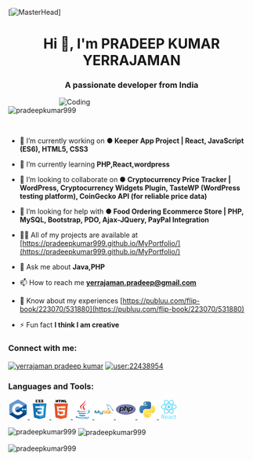 [![MasterHead](https://mir-s3-cdn-cf.behance.net/project_modules/max_1200/79731568097599.5b50bca477735.jpg)]
<h1 align="center">Hi 👋, I'm PRADEEP KUMAR YERRAJAMAN</h1>
<h3 align="center">A passionate developer from India</h3>

<img align="right" alt="Coding" width="400" src="https://camo.githubusercontent.com/683e2187241c641430216c864ce93fc5a0e0dfb232c5a01d1c54b54d63aa8cb2/68747470733a2f2f63646e2e6472696262626c652e636f6d2f75736572732f313136323037372f73637265656e73686f74732f333834383931342f70726f6772616d6d65722e676966">



<p align="left"> <img src="https://komarev.com/ghpvc/?username=pradeepkumar999&label=Profile%20views&color=0e75b6&style=flat" alt="pradeepkumar999" /> </p>

<p align="left"> <a href="https://twitter.com/" target="blank"><img src="https://img.shields.io/twitter/follow/?logo=twitter&style=for-the-badge" alt="" /></a> </p>

- 🔭 I’m currently working on **● Keeper App Project | React, JavaScript (ES6), HTML5, CSS3**

- 🌱 I’m currently learning **PHP,React,wordpress**

- 👯 I’m looking to collaborate on **● Cryptocurrency Price Tracker | WordPress, Cryptocurrency Widgets Plugin, TasteWP (WordPress testing platform), CoinGecko API (for reliable price data)**

- 🤝 I’m looking for help with **● Food Ordering Ecommerce Store | PHP, MySQL, Bootstrap, PDO, Ajax-JQuery, PayPal Integration**

- 👨‍💻 All of my projects are available at [https://pradeepkumar999.github.io/MyPortfolio/](https://pradeepkumar999.github.io/MyPortfolio/)

- 💬 Ask me about **Java,PHP**

- 📫 How to reach me **yerrajaman.pradeep@gmail.com**

- 📄 Know about my experiences [https://publuu.com/flip-book/223070/531880](https://publuu.com/flip-book/223070/531880)

- ⚡ Fun fact **I think I am creative**

<h3 align="left">Connect with me:</h3>
<p align="left">
<a href="https://www.linkedin.com/in/yerrajaman-pradeep-kumar-63385b224/" target="blank"><img align="center" src="https://raw.githubusercontent.com/rahuldkjain/github-profile-readme-generator/master/src/images/icons/Social/linked-in-alt.svg" alt="yerrajaman pradeep kumar" height="30" width="40" /></a>
<a href="https://stackoverflow.com/users/22438954/yerrajaman-pradeep-kumar" target="blank"><img align="center" src="https://raw.githubusercontent.com/rahuldkjain/github-profile-readme-generator/master/src/images/icons/Social/stack-overflow.svg" alt="user:22438954" height="30" width="40" /></a>
</p>

<h3 align="left">Languages and Tools:</h3>
<p align="left"> <a href="https://www.w3schools.com/cpp/" target="_blank" rel="noreferrer"> <img src="https://raw.githubusercontent.com/devicons/devicon/master/icons/cplusplus/cplusplus-original.svg" alt="cplusplus" width="40" height="40"/> </a> <a href="https://www.w3schools.com/css/" target="_blank" rel="noreferrer"> <img src="https://raw.githubusercontent.com/devicons/devicon/master/icons/css3/css3-original-wordmark.svg" alt="css3" width="40" height="40"/> </a> <a href="https://www.w3.org/html/" target="_blank" rel="noreferrer"> <img src="https://raw.githubusercontent.com/devicons/devicon/master/icons/html5/html5-original-wordmark.svg" alt="html5" width="40" height="40"/> </a> <a href="https://www.java.com" target="_blank" rel="noreferrer"> <img src="https://raw.githubusercontent.com/devicons/devicon/master/icons/java/java-original.svg" alt="java" width="40" height="40"/> </a> <a href="https://www.mysql.com/" target="_blank" rel="noreferrer"> <img src="https://raw.githubusercontent.com/devicons/devicon/master/icons/mysql/mysql-original-wordmark.svg" alt="mysql" width="40" height="40"/> </a> <a href="https://www.php.net" target="_blank" rel="noreferrer"> <img src="https://raw.githubusercontent.com/devicons/devicon/master/icons/php/php-original.svg" alt="php" width="40" height="40"/> </a> <a href="https://www.python.org" target="_blank" rel="noreferrer"> <img src="https://raw.githubusercontent.com/devicons/devicon/master/icons/python/python-original.svg" alt="python" width="40" height="40"/> </a> <a href="https://reactjs.org/" target="_blank" rel="noreferrer"> <img src="https://raw.githubusercontent.com/devicons/devicon/master/icons/react/react-original-wordmark.svg" alt="react" width="40" height="40"/> </a> </p>

<p><img align="left" src="https://github-readme-stats.vercel.app/api/top-langs?username=pradeepkumar999&show_icons=true&locale=en&layout=compact" alt="pradeepkumar999" /></p>

<p>&nbsp;<img align="center" src="https://github-readme-stats.vercel.app/api?username=pradeepkumar999&show_icons=true&locale=en" alt="pradeepkumar999" /></p>

<p><img align="center" src="https://github-readme-streak-stats.herokuapp.com/?user=pradeepkumar999&" alt="pradeepkumar999" /></p>
